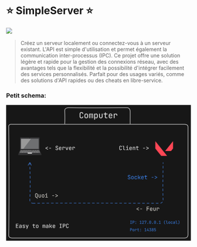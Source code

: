  # ⭐  SimpleServer ⭐

![](https://img.shields.io/static/v1?label=Langage&message=Cpp&color=blue)

> Créez un serveur localement ou connectez-vous à un serveur existant. L'API est simple d'utilisation et permet également la communication inter-processus (IPC). Ce projet offre une solution légère et rapide pour la gestion des connexions réseau, avec des avantages tels que la flexibilité et la possibilité d'intégrer facilement des services personnalisés. Parfait pour des usages variés, comme des solutions d'API rapides ou des cheats en libre-service.

 ### Petit schema:


 ![](https://github.com/Sx-Cheats/SimpleServer/blob/main/schema.png)
